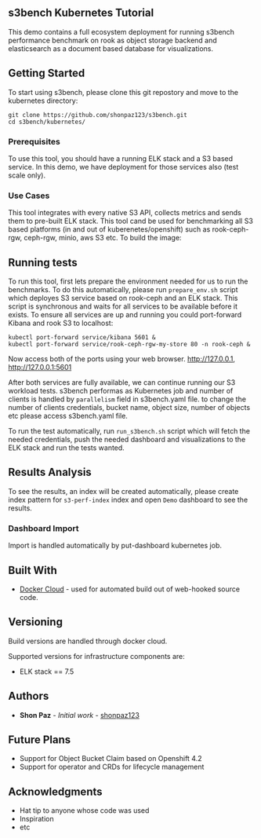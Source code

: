 ## s3bench Kubernetes Tutorial 

This demo contains a full ecosystem deployment for running s3bench performance benchmark on rook as object storage backend and elasticsearch as a document based database for visualizations. 

## Getting Started

To start using s3bench, please clone this git repostory and move to the kubernetes directory: 
```
git clone https://github.com/shonpaz123/s3bench.git
cd s3bench/kubernetes/
```
### Prerequisites

To use this tool, you should have a running ELK stack and a S3 based service. In this demo, we have deployment for those services also (test scale only). 

### Use Cases

This tool integrates with every native S3 API, collects metrics and sends them to pre-built ELK stack. This tool cand be used for benchmarking all S3 based platforms (in and out of kuberenetes/openshift) such as rook-ceph-rgw, ceph-rgw, minio, aws S3 etc. 
To build the image:

## Running tests

To run this tool, first lets prepare the environment needed for us to run the benchmarks. To do this automatically, please run `prepare_env.sh` script which deployes S3 service based on rook-ceph and an ELK stack. This script is synchronous and waits for all services to be available before it exists. To ensure all services are up and running you could port-forward Kibana and rook S3 to localhost: 
```
kubectl port-forward service/kibana 5601 &
kubectl port-forward service/rook-ceph-rgw-my-store 80 -n rook-ceph & 

```
Now access both of the ports using your web browser. http://127.0.0.1, http://127.0.0.1:5601

After both services are fully available, we can continue running our S3 workload tests. s3bench performas as Kubernetes job and number of clients is handled by `parallelism` field in s3bench.yaml file. to change the number of clients credentials, bucket name, object size, number of objects etc please access s3bench.yaml file. 

To run the test automatically, run `run_s3bench.sh` script which will fetch the needed credentials, push the needed dashboard and visualizations to the ELK stack and run the tests wanted. 

## Results Analysis

To see the results, an index will be created automatically, please create index pattern for `s3-perf-index` index and open `Demo` dashboard to see the results.

### Dashboard Import

Import is handled automatically by put-dashboard kubernetes job. 

## Built With

* [Docker Cloud](https://cloud.docker.com/) - used for automated build out of web-hooked source code. 

## Versioning

Build versions are handled through docker cloud. 

Supported versions for infrastructure components are: 
- ELK stack == 7.5

## Authors

* **Shon Paz** - *Initial work* - [shonpaz123](https://github.com/shonpaz123)

## Future Plans 
- Support for Object Bucket Claim based on Openshift 4.2
- Support for operator and CRDs for lifecycle management 

## Acknowledgments

* Hat tip to anyone whose code was used
* Inspiration
* etc

